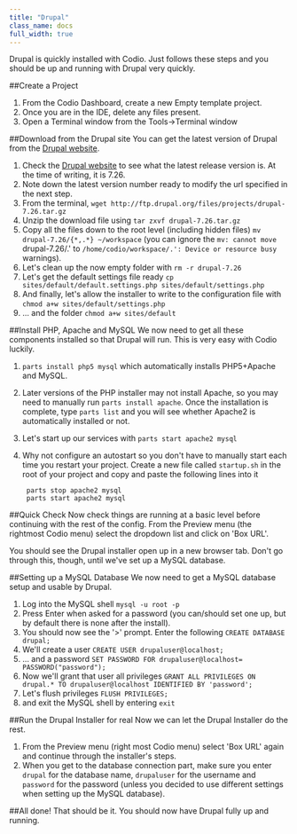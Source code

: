 ```yaml
---
title: "Drupal"
class_name: docs
full_width: true
---
```


Drupal is quickly installed with Codio. Just follows these steps and you should be up and running with Drupal very quickly.

##Create a Project

1. From the Codio Dashboard, create a new Empty template project. 
1. Once you are in the IDE, delete any files present.
1. Open a Terminal window from the Tools->Terminal window

##Download from the Drupal site
You can get the latest version of Drupal from the [Drupal website](https://drupal.org/project/drupal). 

1. Check the [Drupal website](https://drupal.org/project/drupal) to see what the latest release version is. At the time of writing, it is 7.26.
1. Note down the latest version number ready to modify the url specified in the next step.
1. From the terminal, `wget http://ftp.drupal.org/files/projects/drupal-7.26.tar.gz` 
1. Unzip the download file using `tar zxvf drupal-7.26.tar.gz`
1. Copy all the files down to the root level (including hidden files) `mv drupal-7.26/{*,.*} ~/workspace` (you can ignore the `mv: cannot move `drupal-7.26/.' to `/home/codio/workspace/.': Device or resource busy` warnings).
1. Let's clean up the now empty folder with `rm -r drupal-7.26`
1. Let's get the default settings file ready `cp sites/default/default.settings.php sites/default/settings.php`
1. And finally, let's allow the installer to write to the configuration file with `chmod a+w sites/default/settings.php`
1. ... and the folder `chmod a+w sites/default`

##Install PHP, Apache and MySQL
We now need to get all these components installed so that Drupal will run. This is very easy with Codio luckily.

1. `parts install php5 mysql` which automatically installs PHP5+Apache and MySQL.
1. Later versions of the PHP installer may not install Apache, so you may need to manually run `parts install apache`. Once the installation is complete, type `parts list` and you will see whether Apache2 is automatically installed or not.
1. Let's start up our services with `parts start apache2 mysql`
1. Why not configure an autostart so you don't have to manually start each time you restart your project. Create a new file called `startup.sh` in the root of your project and copy and paste the following lines into it

        parts stop apache2 mysql
        parts start apache2 mysql

##Quick Check
Now check things are running at a basic level before continuing with the rest of the config. From the Preview menu (the rightmost Codio menu) select the dropdown list and click on 'Box URL'. 

You should see the Drupal installer open up in a new browser tab. Don't go through this, though, until we've set up a MySQL database.

##Setting up a MySQL Database
We now need to get a MySQL database setup and usable by Drupal.

1. Log into the MySQL shell `mysql -u root -p`
1. Press Enter when asked for a password (you can/should set one up, but by default there is none after the install).
1. You should now see the '>' prompt. Enter the following `CREATE DATABASE drupal;`
1. We'll create a user `CREATE USER drupaluser@localhost;`
1. ... and a password `SET PASSWORD FOR drupaluser@localhost= PASSWORD("password");`
1. Now we'll grant that user all privileges `GRANT ALL PRIVILEGES ON drupal.* TO drupaluser@localhost IDENTIFIED BY 'password';`
1. Let's flush privileges `FLUSH PRIVILEGES;`
1. and exit the MySQL shell by entering `exit`

##Run the Drupal Installer for real
Now we can let the Drupal Installer do the rest. 

1. From the Preview menu (right most Codio menu) select 'Box URL' again and continue through the installer's steps.
1. When you get to the database connection part, make sure you enter `drupal` for the database name, `drupaluser` for the username and `password` for the password (unless you decided to use different settings when setting up the MySQL database).

##All done!
That should be it. You should now have Drupal fully up and running.

